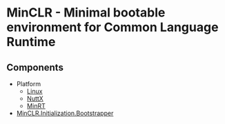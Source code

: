# MinCLR - Minimal bootable environment for Common Language Runtime

## Components

- Platform
  - [Linux](Platform/Linux)
  - [NuttX](Platform/NuttX)
  - [MinRT](Platform/MinRT)
- [MinCLR.Initialization.Bootstrapper](MinCLR.Initialization.Bootstrapper)
